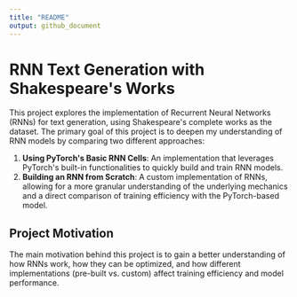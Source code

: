 ```yaml
---
title: "README"
output: github_document
---
```


# RNN Text Generation with Shakespeare's Works

This project explores the implementation of Recurrent Neural Networks (RNNs) for text generation, using Shakespeare's complete works as the dataset. The primary goal of this project is to deepen my understanding of RNN models by comparing two different approaches:

1. **Using PyTorch's Basic RNN Cells**: An implementation that leverages PyTorch's built-in functionalities to quickly build and train RNN models.
2. **Building an RNN from Scratch**: A custom implementation of RNNs, allowing for a more granular understanding of the underlying mechanics and a direct comparison of training efficiency with the PyTorch-based model.

## Project Motivation

The main motivation behind this project is to gain a better understanding of how RNNs work, how they can be optimized, and how different implementations (pre-built vs. custom) affect training efficiency and model performance. 

